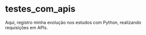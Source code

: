 # testes_com_apis
Aqui, registro minha evolução nos estudos com Python, realizando requisições em APIs.
